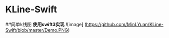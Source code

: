 # KLine-Swift
##简单k线图
**使用swift3实现**
![image]
(https://github.com/MinLYuan/KLine-Swift/blob/master/Demo.PNG)
